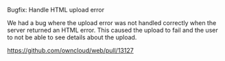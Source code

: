 Bugfix: Handle HTML upload error

We had a bug where the upload error was not handled correctly when the server returned an HTML error.
This caused the upload to fail and the user to not be able to see details about the upload.

https://github.com/owncloud/web/pull/13127
